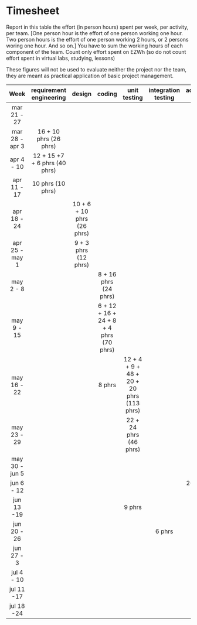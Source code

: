 # Timesheet

Report in this table the effort (in person hours) spent per week, per activity, per team. 
[One person hour is the effort of one person working one hour.
Two person hours is the effort of one person working 2 hours, or 2 persons woring one hour. And so on.]
You have to sum the working hours of each component of the team.
Count only effort spent on EZWh (so do not count effort spent in virtual labs, studying, lessons)

These figures will not be used to evaluate neither the project nor the team, they are meant as practical application of basic project management.

| Week | requirement engineering | design | coding | unit testing | integration testing | acceptance testing | management | git maven |
|:-----------:|:--------:|:-----------:|:-----------:|:----------:|:------------:|:---------------:|:-------------:|:--------------:|
| mar 21 - 27 | | | | | | | | |
| mar 28 - apr 3 | 16 + 10 phrs (26 phrs) | | | | | | | |
| apr 4 - 10 | 12 + 15 +7 + 6 phrs (40 phrs) | | | | | | | |
| apr 11 - 17| 10 phrs (10 phrs)| | | | | | 3 phrs | | 
| apr 18 - 24| | 10 + 6 + 10 phrs (26 phrs) | | | | | | | 
| apr 25 - may 1 | | 9 + 3 phrs (12 phrs) | | | | | 1 phrs | | 
| may 2 - 8  | | | 8 + 16 phrs (24 phrs) | | | | | | 
| may 9 - 15| | | 6 + 12 + 16 + 24 + 8 + 4 phrs (70 phrs) | | | | | | 
| may 16 - 22| | | 8 phrs | 12 + 4 + 9 + 48 + 20 + 20 phrs (113 phrs)| | | | | 
| may 23 - 29| | | | 22 + 24 phrs (46 phrs) | | |  1 phrs | | 
| may 30 - jun 5 | | | | | | 12 phrs | | | 
| jun 6 - 12 | | | | | | 2+3+4 phrs (9 phrs) | | | 
| jun 13 -19 | | | | 9 phrs | | | | | 
| jun 20 - 26 | | | | | 6 phrs | | 1 phrs | | 
| jun 27 - 3 | | | | | | | | | 
| jul 4 - 10 | | | | | | | | | 
| jul 11 -17 | | | | | | | | |
| jul 18 -24 | | | | | | | | |
